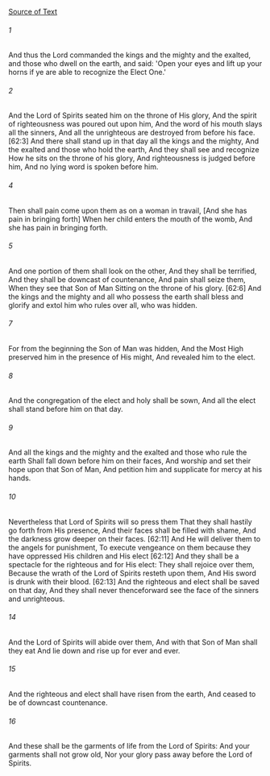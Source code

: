 [Source of Text](https://github.com/scrollmapper/bible_databases_deuterocanonical)

###### 1
And thus the Lord commanded the kings and the mighty and the exalted, and those who dwell on the earth, and said: 'Open your eyes and lift up your horns if ye are able to recognize the Elect One.'

###### 2
And the Lord of Spirits seated him on the throne of His glory, And the spirit of righteousness was poured out upon him, And the word of his mouth slays all the sinners, And all the unrighteous are destroyed from before his face. [62:3] And there shall stand up in that day all the kings and the mighty, And the exalted and those who hold the earth, And they shall see and recognize How he sits on the throne of his glory, And righteousness is judged before him, And no lying word is spoken before him.

###### 4
Then shall pain come upon them as on a woman in travail, [And she has pain in bringing forth] When her child enters the mouth of the womb, And she has pain in bringing forth.

###### 5
And one portion of them shall look on the other, And they shall be terrified, And they shall be downcast of countenance, And pain shall seize them, When they see that Son of Man Sitting on the throne of his glory. [62:6] And the kings and the mighty and all who possess the earth shall bless and glorify and extol him who rules over all, who was hidden.

###### 7
For from the beginning the Son of Man was hidden, And the Most High preserved him in the presence of His might, And revealed him to the elect.

###### 8
And the congregation of the elect and holy shall be sown, And all the elect shall stand before him on that day.

###### 9
And all the kings and the mighty and the exalted and those who rule the earth Shall fall down before him on their faces, And worship and set their hope upon that Son of Man, And petition him and supplicate for mercy at his hands.

###### 10
Nevertheless that Lord of Spirits will so press them That they shall hastily go forth from His presence, And their faces shall be filled with shame, And the darkness grow deeper on their faces. [62:11] And He will deliver them to the angels for punishment, To execute vengeance on them because they have oppressed His children and His elect [62:12] And they shall be a spectacle for the righteous and for His elect: They shall rejoice over them, Because the wrath of the Lord of Spirits resteth upon them, And His sword is drunk with their blood. [62:13] And the righteous and elect shall be saved on that day, And they shall never thenceforward see the face of the sinners and unrighteous.

###### 14
And the Lord of Spirits will abide over them, And with that Son of Man shall they eat And lie down and rise up for ever and ever.

###### 15
And the righteous and elect shall have risen from the earth, And ceased to be of downcast countenance.

###### 16
And these shall be the garments of life from the Lord of Spirits: And your garments shall not grow old, Nor your glory pass away before the Lord of Spirits.